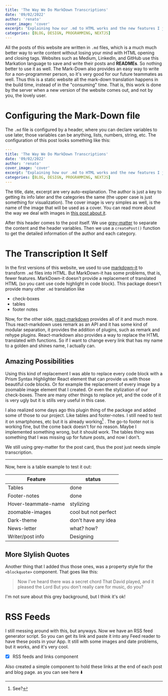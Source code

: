 ```yaml
---
title: 'The Way We Do MarkDown Transcriptions'
date: '09/02/2022'
author: 'renato'
cover_image: 'cover'
excerpt: "Explaining how our .md to HTML works and the new features I just implement"
categories: [BLOG, DESIGN, PROGRAMMING, NEXTJS]
---
```


All the posts of this website are written in `.md` files, which is a much much better way to write content without losing your mind with HTML opening and closing tags. Websites such as Medium, LinkedIn, and GitHub use this Markation language to save and write their posts and **READMEs**. So nothing better to use it as well. The Mark-Down also provides an easy way to write for a non-programmer person, so it's very good for our future teammates as well. Thus this is a static website all the mark-down translation happens in the build time, instead of in the "consuming" time. That is, this work is done by the server when a new version of the website comes out, and not by you, the lovely user. 

# Configuring the Mark-Down file
The `.md` file is configured by a header, where you can declare variables to use later, those variables can be anything, lists, numbers, string, etc. The configuration of this post looks something like this:

```yaml
---
title: 'The Way We Do MarkDown Transcriptions'
date: '09/02/2022'
author: 'renato'
cover_image: 'cover'
excerpt: "Explaining how our .md to HTML works and the new features I just implement"
categories: [BLOG, DESIGN, PROGRAMMING, NEXTJS]
---
```

The title, date, excerpt are very auto-explanation. The author is just a key to getting its info later and the categories the same (the upper case is just something for visualization). The cover image is very simples as well, is the name of the image that will be used as a cover. You can read more about the way we deal with images in [this post about it](/blog/default-images-and-our-images-architecture). 

After this header comes to the post itself. We use [grey-matter](https://www.npmjs.com/package/grey-matter) to separate the content and the header variables. Then we use a `createPost()` function to get the detailed information of the author and each category.

# The Transcription It Self 
In the first versions of this website, we used to use [markdown-it](https://www.npmjs.com/package/markdown-it) to transform `.md` files into HTML. But MarkDown-it has some problems, that is, fewer features.  MarkDown-it doesn't provide a replacement of translated HTML (so you cant use code highlight in code block). This package doesn't provide many other `.md` translation like
- check-boxes
- tables
- footer notes

Now, for the other side, [react-markdown](https://github.com/remarkjs/react-markdown) provides all of it and much more. Thus react-markdown uses remark as an API and it has some kind of modular separation, it provides the addition of plugins, such as remark and rehype plugins. React-markdown also provides a way to replace the HTML translated with functions. So if I want to change every link that has my name to a golden and shines name, I actually can.

## Amazing Possibilities
Using this kind of replacement I was able to replace every code block with a Prism Syntax Highlighter React element that can provide us with those beautiful code blocks. Or for example the replacement of every image by a zoomable image element that I created. Or even the stylization of our check-boxes. There are many other things to replace yet, and the code of it is very ugly but it is stills very useful in this case. 

I also realized some days ago this plugin thing of the package and added some of those to our project. Like tables and footer-notes. I still need to test it on smartphones, etc but it is already working[^1] . The go-to footer not is working fine, but the come back doesn't for no reason. Maybe I implemented something wrong, but it should work. The tables thing was something that I was missing up for future posts, and now I don't.

We still using grey-matter for the post card, thus the post just needs simple transcription.

---

Now, here is a table example to test it out:

Feature | status
-------| ------
Tables | done
Footer-notes | done
Hover-teammate-name | stylizing
zoomable-images | cool but not perfect
Dark-theme | don't have any idea
News-letter | what? how?
Writer/post info | Designing

## More Slylish Quotes
Another thing that I added thus those ones, was a property style for the `<blockquote>` component. That goes like this:

>Now I've heard there was a secret chord
That David played, and it pleased the Lord
But you don't really care for music, do you?

I'm not sure about this grey background, but I think it's ok!

# RSS Feeds
I still messing around with this, but anyways. Now we have an RSS feed generator script. So you can get its link and paste it into any Feed reader to have these posts in your App. It still with some images and date problems, but it works, and it's very cool.

* [x] RSS feeds and links component

Also created a simple component to hold these links at the end of each post and blog page. as you can see here ⬇️ 

[^1]: See?

